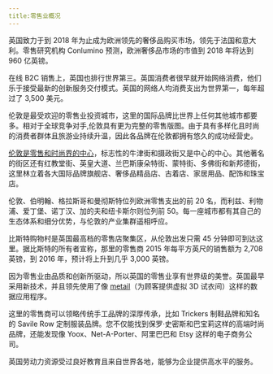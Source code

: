 ```yaml
---
title:零售业概况
---
```

 
英国致力于到 2018 年为止成为欧洲领先的奢侈品购买市场，领先于法国和意大利。零售研究机构 Conlumino 预测，欧洲奢侈品市场的市值到 2018 年将达到 960 亿英镑。  

在线 B2C 销售上，英国也排行世界第三。英国消费者很早就开始网络消费，他们乐于接受最新的创新服务交付模式。英国的网络人均消费支出为世界第一，每年超过了 3,500 美元。

伦敦是最受欢迎的零售业投资城市，这里的国际品牌比世界上任何其他城市都要多。相对于全球竞争对手,伦敦具有更为完整的零售版图。由于具有多样化且时尚的消费者群体且旅游业持续升温，因此各品牌在伦敦都拥有悠久的成功经营史。

[伦敦是零售和时尚界的中心](http://www.jll.com/services/industries/retail/destination-retail)，标志性的牛津街和摄政街又是中心的中心。其他著名的街区还有红教堂街、英皇大道、兰巴斯康朵特街、蒙特街、多佛街和新邦德街，这里林立着各大国际品牌旗舰店、奢侈品精品店、古着店、家居用品、配饰和珠宝店。

伦敦、伯明翰、格拉斯哥和曼彻斯特位列欧洲零售支出的前 20 名，而利兹、利物浦、爱丁堡、诺丁汉、加的夫和纽卡斯尔则位列前 50。每一座城市都有其自己的生态体系和细分优势，与伦敦的产业集群遥相呼应。

比斯特购物村是英国最高档的零售店聚集区，从伦敦出发只需 45 分钟即可到达这里。据比斯特的所有者宣称，那里的零售商 2015 年每平方英尺的销售额为 2,708 英镑，到 2016 年，预计将上升到几乎 3,000 英镑。
 
因为零售业由品质和创新所驱动，所以英国的零售业享有世界级的美誉。英国最早采用新技术，并且领先使用了像 [metail](http://www.metail.com/)（为顾客提供虚拟 3D 试衣间）这样的数据应用程序。
 
这里的零售商可以领略传统手工品牌的深厚传承，比如 Trickers 制鞋品牌和知名的 Savile Row 定制服装品牌。您不仅能找到保罗·史密斯和巴宝莉这样的高端时尚品牌，还能发现像 Yoox、Net-A-Porter、阿里巴巴和 Etsy 这样的电子商务公司。

英国劳动力资源受过良好教育且来自世界各地，能够为企业提供高水平的服务。 